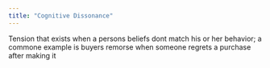 ```yaml
---
title: "Cognitive Dissonance"
---
```

Tension that exists when a persons beliefs dont match his or her behavior; a commone example is buyers remorse when someone regrets a purchase after making it

